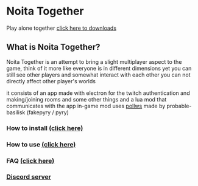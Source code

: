 # Noita Together
Play alone together
[click here to downloads](https://github.com/soler91/noita-together/releases)

## What is Noita Together?
Noita Together is an attempt to bring a slight multiplayer aspect to the game, think of it more like everyone is in different dimensions yet you can still see other players and somewhat interact with each other you can not directly affect other player's worlds

it consists of an app made with electron for the twitch authentication and making/joining rooms and some other things and a lua mod that communicates with the app in-game 
mod uses [pollws](https://github.com/probable-basilisk/pollws/) made by probable-basilisk (fakepyry / pyry)

### **How to install [(click here)](https://github.com/soler91/noita-together/wiki/Installation)**
### **How to use [(click here)](https://github.com/soler91/noita-together/wiki/Usage)**
### **FAQ [(click here)](https://github.com/soler91/noita-together/wiki/FAQ)**
### **[Discord server](https://discord.gg/ex3XFkXCgM)**
